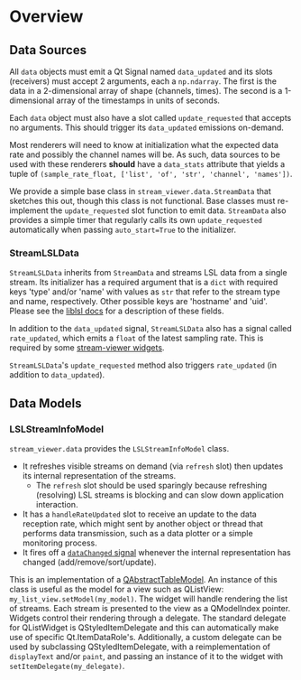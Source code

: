 # Overview

## Data Sources

All `data` objects must emit a Qt Signal named `data_updated` and its slots (receivers) must accept 2 arguments, each a `np.ndarray`. The first is the data in a 2-dimensional array of shape (channels, times). The second is a 1-dimensional array of the timestamps in units of seconds.

Each `data` object must also have a slot called `update_requested` that accepts no arguments. This should trigger its `data_updated` emissions on-demand.

Most renderers will need to know at initialization what the expected data rate and possibly the channel names will be. As such, data sources to be used with these renderers **should** have a `data_stats` attribute that yields a tuple of `(sample_rate_float, ['list', 'of', 'str', 'channel', 'names'])`.

We provide a simple base class in `stream_viewer.data.StreamData` that sketches this out, though this class is not functional. Base classes must re-implement the `update_requested` slot function to emit data. `StreamData` also provides a simple timer that regularly calls its own `update_requested` automatically when passing `auto_start=True` to the initializer.

### StreamLSLData

`StreamLSLData` inherits from `StreamData` and streams LSL data from a single stream. Its initializer has a required argument that is a `dict` with required keys 'type' and/or 'name' with values as `str` that refer to the stream type and name, respectively. Other possible keys are 'hostname' and 'uid'. Please see the [liblsl docs](https://labstreaminglayer.readthedocs.io/projects/liblsl/ref/streaminfo.html) for a description of these fields. 

In addition to the `data_updated` signal, `StreamLSLData` also has a signal called `rate_updated`, which emits a `float` of the latest sampling rate. This is required by some [stream-viewer widgets](../widgets/overview.md).

`StreamLSLData`'s `update_requested` method also triggers `rate_updated` (in addition to `data_updated`).

## Data Models

### LSLStreamInfoModel

`stream_viewer.data` provides the `LSLStreamInfoModel` class.

* It refreshes visible streams on demand (via `refresh` slot) then updates its internal representation of the streams.
    * The `refresh` slot should be used sparingly because refreshing (resolving) LSL streams is blocking and can slow down application interaction.
* It has a `handleRateUpdated` slot to receive an update to the data reception rate, which might sent by another object or thread that performs data transmission, such as a data plotter or a simple monitoring process.
* It fires off a [`dataChanged` signal](https://doc.qt.io/qt-5/qabstractitemmodel.html#dataChanged) whenever the internal representation has changed (add/remove/sort/update).

This is an implementation of a [QAbstractTableModel](https://doc.qt.io/qt-5/qabstracttablemodel.html). An instance of this class is useful as the model for a view such as QListView: `my_list_view.setModel(my_model)`. The widget will handle rendering the list of streams. Each stream is presented to the view as a QModelIndex pointer. Widgets control their rendering through a delegate. The standard delegate for QListWidget is QStyledItemDelegate and this can automatically make use of specific Qt.ItemDataRole's. Additionally, a custom delegate can be used by subclassing QStyledItemDelegate, with a reimplementation of `displayText` and/or `paint`, and passing an instance of it to the widget with `setItemDelegate(my_delegate)`.
